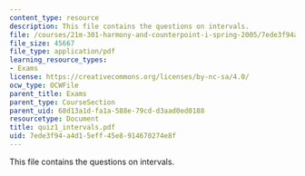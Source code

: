 ```yaml
---
content_type: resource
description: This file contains the questions on intervals.
file: /courses/21m-301-harmony-and-counterpoint-i-spring-2005/7ede3f94a4d15eff45e8914670274e8f_quiz1_intervals.pdf
file_size: 45667
file_type: application/pdf
learning_resource_types:
- Exams
license: https://creativecommons.org/licenses/by-nc-sa/4.0/
ocw_type: OCWFile
parent_title: Exams
parent_type: CourseSection
parent_uid: 68d13a1d-fa1a-588e-79cd-d3aad0ed0188
resourcetype: Document
title: quiz1_intervals.pdf
uid: 7ede3f94-a4d1-5eff-45e8-914670274e8f
---
```

This file contains the questions on intervals.